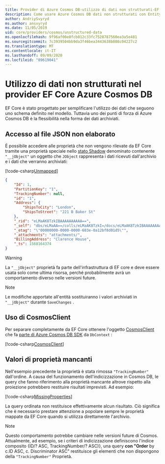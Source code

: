 ```yaml
---
title: Provider di Azure Cosmos DB-utilizzo di dati non strutturati-EF Core
description: Come usare Azure Cosmos DB dati non strutturati con Entity Framework Core
author: AndriySvyryd
ms.author: ansvyryd
ms.date: 11/05/2019
uid: core/providers/cosmos/unstructured-data
ms.openlocfilehash: 9f96af00e8fcb012c33fc7528787560ea3a5e481
ms.sourcegitcommit: 7c3939504bb9da3f46bea3443638b808c04227c2
ms.translationtype: MT
ms.contentlocale: it-IT
ms.lasthandoff: 09/09/2020
ms.locfileid: "89619041"
---
```

# <a name="working-with-unstructured-data-in-ef-core-azure-cosmos-db-provider"></a>Utilizzo di dati non strutturati nel provider EF Core Azure Cosmos DB

EF Core è stato progettato per semplificare l'utilizzo dei dati che seguono uno schema definito nel modello. Tuttavia uno dei punti di forza di Azure Cosmos DB è la flessibilità nella forma dei dati archiviati.

## <a name="accessing-the-raw-json"></a>Accesso al file JSON non elaborato

È possibile accedere alle proprietà che non vengono rilevate da EF Core tramite una proprietà speciale nello [stato Shadow](xref:core/modeling/shadow-properties) denominato contenente `"__jObject"` un oggetto che `JObject` rappresenta i dati ricevuti dall'archivio e i dati che verranno archiviati:

[!code-csharp[Unmapped](../../../../samples/core/Cosmos/UnstructuredData/Sample.cs?highlight=23,24&name=Unmapped)]

``` json
{
    "Id": 1,
    "PartitionKey": "1",
    "TrackingNumber": null,
    "id": "1",
    "Address": {
        "ShipsToCity": "London",
        "ShipsToStreet": "221 B Baker St"
    },
    "_rid": "eLMaAK8TzkIBAAAAAAAAAA==",
    "_self": "dbs/eLMaAA==/colls/eLMaAK8TzkI=/docs/eLMaAK8TzkIBAAAAAAAAAA==/",
    "_etag": "\"00000000-0000-0000-683e-0a12bf8d01d5\"",
    "_attachments": "attachments/",
    "BillingAddress": "Clarence House",
    "_ts": 1568164374
}
```

> [!WARNING]
> La `"__jObject"` proprietà fa parte dell'infrastruttura di EF core e deve essere usata solo come ultima risorsa, perché probabilmente avrà un comportamento diverso nelle versioni future.

> [!NOTE]
> Le modifiche apportate all'entità sostituiranno i valori archiviati in `"__jObject"` durante `SaveChanges` .

## <a name="using-cosmosclient"></a>Uso di CosmosClient

Per separare completamente da EF Core ottenere l'oggetto [CosmosClient](/dotnet/api/Microsoft.Azure.Cosmos.CosmosClient) che fa [parte di Azure Cosmos DB SDK](/azure/cosmos-db/sql-api-get-started) da `DbContext` :

[!code-csharp[CosmosClient](../../../../samples/core/Cosmos/UnstructuredData/Sample.cs?highlight=3&name=CosmosClient)]

## <a name="missing-property-values"></a>Valori di proprietà mancanti

Nell'esempio precedente la proprietà è stata rimossa `"TrackingNumber"` dall'ordine. A causa del funzionamento dell'indicizzazione in Cosmos DB, le query che fanno riferimento alla proprietà mancante altrove rispetto alla proiezione potrebbero restituire risultati imprevisti. Ad esempio:

[!code-csharp[MissingProperties](../../../../samples/core/Cosmos/UnstructuredData/Sample.cs?name=MissingProperties)]

La query ordinata non restituisce effettivamente alcun risultato. Ciò significa che è necessario prestare attenzione a popolare sempre le proprietà mappate da EF Core quando si utilizza direttamente l'archivio.

> [!NOTE]
> Questo comportamento potrebbe cambiare nelle versioni future di Cosmos. Attualmente, ad esempio, se i criteri di indicizzazione definiscono l'indice composito {ID/? ASC, TrackingNumber/? ASC)}, una query __con "Order__ by c.ID ASC, c. Discriminator ASC" restituisce gli elementi che non dispongono della `"TrackingNumber"` Proprietà.
